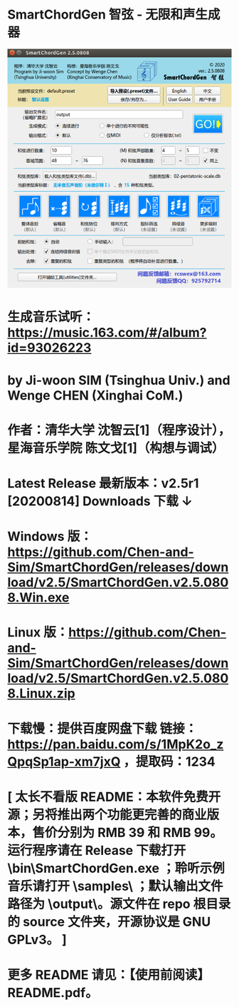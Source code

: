 # SmartChordGen 智弦 - 无限和声生成器
![Alt text](graphics/screenshots/SmartChordGen-main-screenshot.png)
# 生成音乐试听：https://music.163.com/#/album?id=93026223
# by Ji-woon SIM (Tsinghua Univ.) and Wenge CHEN (Xinghai CoM.)
# 作者：清华大学  沈智云[1]（程序设计），  星海音乐学院  陈文戈[1]（构想与调试）
# Latest Release 最新版本：v2.5r1 [20200814] Downloads 下载 ↓
# Windows 版： https://github.com/Chen-and-Sim/SmartChordGen/releases/download/v2.5/SmartChordGen.v2.5.0808.Win.exe
# Linux 版：https://github.com/Chen-and-Sim/SmartChordGen/releases/download/v2.5/SmartChordGen.v2.5.0808.Linux.zip
# 下载慢：提供百度网盘下载 链接：https://pan.baidu.com/s/1MpK2o_zQpqSp1ap-xm7jxQ ，提取码：1234
# [ 太长不看版 README：本软件免费开源；另将推出两个功能更完善的商业版本，售价分别为 RMB 39 和 RMB 99。运行程序请在 Release 下载打开 \bin\SmartChordGen.exe ；聆听示例音乐请打开 \samples\ ；默认输出文件路径为 \output\。源文件在 repo 根目录的 source 文件夹，开源协议是 GNU GPLv3。 ]
# 更多 README 请见：【使用前阅读】README.pdf。
